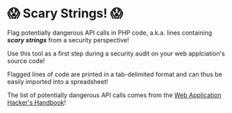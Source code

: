 # :scream: Scary Strings! :scream:
Flag potentially dangerous API calls in PHP code, a.k.a. lines containing **_scary strings_** from a security perspective!

Use this tool as a first step during a security audit on your web applciation's source code!

Flagged lines of code are printed in a tab-delimited format and can thus be easily imported into a spreadsheet!

The list of potentially dangerous API calls comes from the [Web Application Hacker's Handbook](http://mdsec.net/wahh/)!
